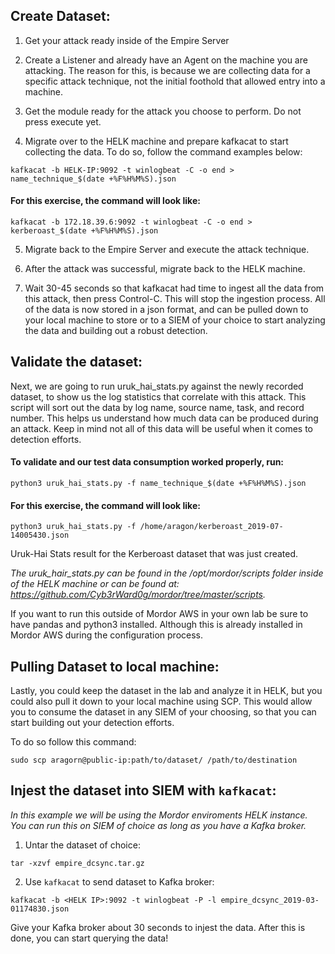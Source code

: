 ## Create Dataset: 
1. Get your attack ready inside of the Empire Server
2.  Create a Listener and already have an Agent on the machine you are attacking. The reason for this, is because we are collecting data for a specific attack technique, not the initial foothold that allowed entry into a machine. 
3.  Get the module ready for the attack you choose to perform. Do not press execute yet. 

4.  Migrate over to the HELK machine and prepare kafkacat to start collecting the data. To do so, follow the command examples below:

`kafkacat -b HELK-IP:9092 -t winlogbeat -C -o end > name_technique_$(date +%F%H%M%S).json`

#### For this exercise, the command will look like:

`kafkacat -b 172.18.39.6:9092 -t winlogbeat -C -o end > kerberoast_$(date +%F%H%M%S).json`

5.  Migrate back to the Empire Server and execute the attack technique. 


6.  After the attack was successful, migrate back to the HELK machine.
7. Wait 30-45 seconds so that kafkacat had time to ingest all the data from this attack, then press Control-C. This will stop the ingestion process. All of the data is now stored in a json format, and can be pulled down to your local machine to store or to a SIEM of your choice to start analyzing the data and building out a robust detection.

## Validate the dataset: 
Next, we are going to run uruk_hai_stats.py against the newly recorded dataset, to show us the log statistics that correlate with this attack. This script will sort out the data by log name, source name, task, and record number. This helps us understand how much data can be produced during an attack. Keep in mind not all of this data will be useful when it comes to detection efforts. 

#### To validate and our test data consumption worked properly, run:
`python3 uruk_hai_stats.py -f name_technique_$(date +%F%H%M%S).json`

#### For this exercise, the command will look like:
`python3 uruk_hai_stats.py -f /home/aragon/kerberoast_2019-07-14005430.json`


Uruk-Hai Stats result for the Kerberoast dataset that was just created.

*The uruk_hair_stats.py can be found in the /opt/mordor/scripts folder inside of the HELK machine or can be found at: https://github.com/Cyb3rWard0g/mordor/tree/master/scripts.*

If you want to run this outside of Mordor AWS in your own lab be sure to have pandas and python3 installed. Although this is already installed in Mordor AWS during the configuration process. 

## Pulling Dataset to local machine:

 Lastly, you could keep the dataset in the lab and analyze it in HELK, but you could also pull it down to your local machine using SCP. This would allow you to consume the dataset in any SIEM of your choosing, so that you can start building out your detection efforts. 
 
 To do so follow this command:

`sudo scp aragorn@public-ip:path/to/dataset/ /path/to/destination`

## Injest the dataset into SIEM with `kafkacat`:
*In this example we will be using the Mordor enviroments HELK instance. You can run this on SIEM of choice as long as you have a Kafka broker.*

1. Untar the dataset of choice:

` tar -xzvf empire_dcsync.tar.gz `

2. Use `kafkacat` to send dataset to Kafka broker:

` kafkacat -b <HELK IP>:9092 -t winlogbeat -P -l empire_dcsync_2019-03-01174830.json `

Give your Kafka broker about 30 seconds to injest the data. After this is done, you can start querying the data!
